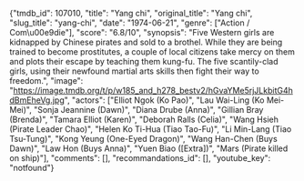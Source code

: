 {"tmdb_id": 107010, "title": "Yang chi", "original_title": "Yang chi", "slug_title": "yang-chi", "date": "1974-06-21", "genre": ["Action / Com\u00e9die"], "score": "6.8/10", "synopsis": "Five Western girls are kidnapped by Chinese pirates and sold to a brothel. While they are being trained to become prostitutes, a couple of local citizens take mercy on them and plots their escape by teaching them kung-fu. The five scantily-clad girls, using their newfound martial arts skills then fight their way to freedom.", "image": "https://image.tmdb.org/t/p/w185_and_h278_bestv2/hGvaYMe5rjJLkbitG4hdBmEheVg.jpg", "actors": ["Elliot Ngok (Ko Pao)", "Lau Wai-Ling (Ko Mei-Mei)", "Sonja Jeannine (Dawn)", "Diana Drube (Anna)", "Gillian Bray (Brenda)", "Tamara Elliot (Karen)", "Deborah Ralls (Celia)", "Wang Hsieh (Pirate Leader Chao)", "Helen Ko Ti-Hua (Tiao Tao-Fu)", "Li Min-Lang (Tiao Tsu-Tung)", "Kong Yeung (One-Eyed Dragon)", "Wang Han-Chen (Buys Dawn)", "Law Hon (Buys Anna)", "Yuen Biao ([Extra])", "Mars (Pirate killed on ship)"], "comments": [], "recommandations_id": [], "youtube_key": "notfound"}